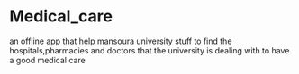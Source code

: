 # Medical_care
an offline app that help mansoura university stuff to find the hospitals,pharmacies and doctors that the university is dealing with to have a good medical care
